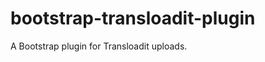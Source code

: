 bootstrap-transloadit-plugin
============================

A Bootstrap plugin for Transloadit uploads.